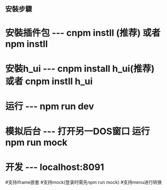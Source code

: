

## 安裝步驟
# 安裝插件包 --- cnpm instll (推荐) 或者 npm instll
# 安裝h_ui  --- cnpm install h_ui(推荐) 或者 cnpm instll h_ui
# 运行 --- npm run dev
# 模拟后台 --- 打开另一DOS窗口 运行 npm run mock
# 开发 --- localhost:8091

#支持iframe嵌套
#支持mock(登录时需先npm run mock)
#支持menu进行转换



